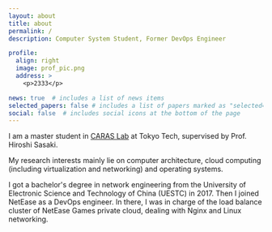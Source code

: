 ```yaml
---
layout: about
title: about
permalink: /
description: Computer System Student, Former DevOps Engineer

profile:
  align: right
  image: prof_pic.png
  address: >
    <p>2333</p>

news: true  # includes a list of news items
selected_papers: false # includes a list of papers marked as "selected={true}"
social: false  # includes social icons at the bottom of the page
---
```


I am a master student in <a href="https://titech-caras.github.io/index-en" target="_blank">CARAS Lab</a> at Tokyo Tech, supervised by Prof. Hiroshi Sasaki.

My research interests mainly lie on computer architecture, cloud computing (including virtualization and networking) and operating systems.

I got a bachelor's degree in network engineering from the University of Electronic Science and Technology of China (UESTC) in 2017. Then I joined NetEase as a DevOps engineer. In there, I was in charge of the load balance cluster of NetEase Games private cloud, dealing with Nginx and Linux networking.
